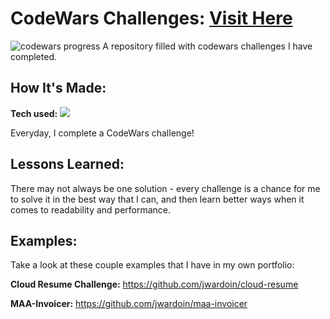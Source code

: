 # CodeWars Challenges: <a href="https://www.codewars.com/users/jwardoin">Visit Here</a> 

![codewars progress](https://lh3.googleusercontent.com/nG0988qWml9BWNSfCrEpVM7lZ4JpSQgrbBvRk5Ct4Q_A-I9315Fp2vZE7zgrVAU-TdTS-4sRk4gHH4TOxkYa6V_R9Nknl_3pg0n0-xWDaUotcB6wJp4hpcqEkQprZSHYLbNkxxFnee3gzyj8PFhsBBBxTpwk972EZ-n5ICKg9RWtgjBMBTVgjsEGWtQWRcR40cBF7yTrSou_YjixOpZoXLuF46yCKTjmOEgS_izGXdV5BJX_NsUkh9U6lqfVxxKIsbln5LhxzFW7sL832_Mw6RFOavZaMo1Jd0qfL7eGL0ltW-nCAyvmg9A7DFdLgYZHG7wYiMpPMC9eDa_2XvnKop-_otPHzTsIsPJ0PRYwQydtCNArYpdomHNpMJRD5SFO4DvqMP7RJHYtXs2kmAE5QFKgbI4oviZXS7UoRkDm7IE0ZV93oIodVMw_bilqmriDv-yEehxH-O_Depsqqqmnc9_ZvyX7dYNePY7Db5Y-wYorGmL_V8TtRODWv7ON8oXfUmnpyQplXL7iKYRYoktXqQeFd9vCxZn1BqQcdwTKr8o195pR_72Lb_98WueAREtTEzG2v2oneL5R1a0mYQXKqsnKVlnYgftA8FspyA5TT9jWZMF4_O4WVK_SeNOA4ydzMMqz4usl-gb3JFRK-aN5mol29NNLRv3N5vT0hfz8y2DzlyoayHsO2cyo2jiP_ZGuswilCgrC9ZkRG_aWgJ9DSQUY-eJ2LhYLX1nLjfQtOzeIYeTT7WH2KMl8EXM0m8JcYZn3QL4WMEytwGAE-mW6SJEJb_gC_xBB0cw=w913-h585-no?authuser=0)
A repository filled with codewars challenges I have completed.

## How It's Made:

**Tech used:** <img src="https://img.shields.io/static/v1?label=|&message=JAVASCRIPT&color=3c7f5d&style=plastic&logo=javascript"/>

Everyday, I complete a CodeWars challenge!

## Lessons Learned:

There may not always be one solution - every challenge is a chance for me to solve it in the best way that I can, and then learn better ways when it comes to readability and performance.

## Examples:
Take a look at these couple examples that I have in my own portfolio:

**Cloud Resume Challenge:** https://github.com/jwardoin/cloud-resume

**MAA-Invoicer:** https://github.com/jwardoin/maa-invoicer
